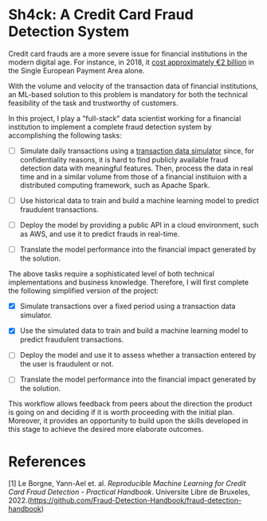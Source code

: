 # Sh4ck: A Credit Card Fraud Detection System

Credit card frauds are a more severe issue for financial institutions in the modern digital age. For instance, in 2018, it [cost approximately &euro;2 billion](#1) in the Single European Payment Area alone. 

With the volume and velocity of the transaction data of financial institutions, an ML-based solution to this problem is mandatory for both the technical feasibility of the task and trustworthy of customers.

In this project, I play a "full-stack" data scientist working for a financial institution to implement a complete fraud detection system by accomplishing the following tasks:

- [ ] Simulate daily transactions using a [transaction data simulator](#1) since, for confidentiality reasons,  it is hard to find publicly available fraud detection data with meaningful features. Then, process the data in real time and in a similar volume from those of a financial instituion with a distributed computing framework, such as Apache Spark.

- [ ] Use historical data to train and build a machine learning model to predict fraudulent transactions.

- [ ] Deploy the model by providing a public API in a cloud environment, such as AWS, and use it to predict frauds in real-time.

- [ ] Translate the model performance into the financial impact generated by the solution.

The above tasks require a sophisticated level of both technical implementations and business knowledge. Therefore,  I will first complete the following simplified version of the project: 

- [x] Simulate transactions over a fixed period using a transaction data simulator.

- [x] Use the simulated data to train and build a machine learning model to predict fraudulent transactions.

- [ ] Deploy the model and use it to assess whether a transaction entered by the user is fraudulent or not.

- [ ] Translate the model performance into the financial impact generated by the solution.

This workflow allows feedback from peers about the direction the product is going on and deciding if it is worth proceeding with the initial plan. Moreover, it provides an opportunity to build upon the skills developed in this stage to achieve the desired more elaborate outcomes.
# References
<a id="1">[1]</a> Le Borgne, Yann-Ael et. al. *Reproducible Machine Learning for Credit Card Fraud Detection - Practical Handbook*. Universite Libre de Bruxeles, 2022.(https://github.com/Fraud-Detection-Handbook/fraud-detection-handbook)
